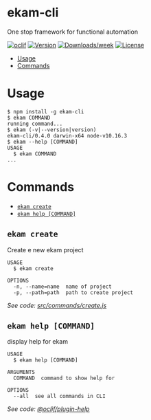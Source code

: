 ekam-cli
========

One stop framework for functional automation

[![oclif](https://img.shields.io/badge/cli-oclif-brightgreen.svg)](https://oclif.io)
[![Version](https://img.shields.io/npm/v/ekam-cli.svg)](https://npmjs.org/package/ekam-cli)
[![Downloads/week](https://img.shields.io/npm/dw/ekam-cli.svg)](https://npmjs.org/package/ekam-cli)
[![License](https://img.shields.io/npm/l/ekam-cli.svg)](https://github.com/KrishnB/ekam-cli/blob/master/package.json)

<!-- toc -->
* [Usage](#usage)
* [Commands](#commands)
<!-- tocstop -->
# Usage
<!-- usage -->
```sh-session
$ npm install -g ekam-cli
$ ekam COMMAND
running command...
$ ekam (-v|--version|version)
ekam-cli/0.4.0 darwin-x64 node-v10.16.3
$ ekam --help [COMMAND]
USAGE
  $ ekam COMMAND
...
```
<!-- usagestop -->
# Commands
<!-- commands -->
* [`ekam create`](#ekam-create)
* [`ekam help [COMMAND]`](#ekam-help-command)

## `ekam create`

Create e new ekam project

```
USAGE
  $ ekam create

OPTIONS
  -n, --name=name  name of project
  -p, --path=path  path to create project
```

_See code: [src/commands/create.js](https://github.com/krishnanandb/ekam-cli/blob/v0.4.0/src/commands/create.js)_

## `ekam help [COMMAND]`

display help for ekam

```
USAGE
  $ ekam help [COMMAND]

ARGUMENTS
  COMMAND  command to show help for

OPTIONS
  --all  see all commands in CLI
```

_See code: [@oclif/plugin-help](https://github.com/oclif/plugin-help/blob/v3.2.2/src/commands/help.ts)_
<!-- commandsstop -->
